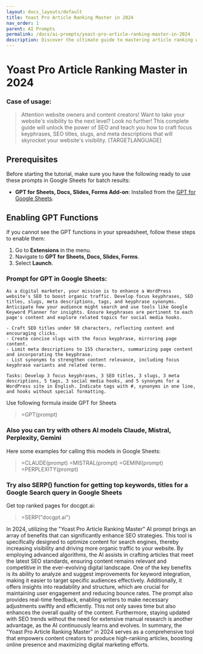 ```yaml
---
layout: docs_layouts/default
title: Yoast Pro Article Ranking Master in 2024
nav_order: 1
parent: AI Prompts
permalink: /docs/ai-prompts/yoast-pro-article-ranking-master-in-2024
description: Discover the ultimate guide to mastering article ranking with Yoast Pro in 2024. Boost your SEO skills, enhance visibility, and drive traffic with expert tips and tools. Stay ahead in the digital landscape and transform your content strategy today!
---
```


# Yoast Pro Article Ranking Master in 2024

### Case of usage:
> Attention website owners and content creators! Want to take your website's visibility to the next level? Look no further! This complete guide will unlock the power of SEO and teach you how to craft focus keyphrases, SEO titles, slugs, and meta descriptions that will skyrocket your website's visibility. [TARGETLANGUAGE]

## Prerequisites

Before starting the tutorial, make sure you have the following ready to use these prompts in Google Sheets for batch results:

- **GPT for Sheets, Docs, Slides, Forms Add-on**: Installed from the [GPT for Google Sheets](https://workspace.google.com/u/0/marketplace/app/gpt_for_sheets_docs_forms_slides/466607203252).

## Enabling GPT Functions

If you cannot see the GPT functions in your spreadsheet, follow these steps to enable them:

1. Go to **Extensions** in the menu.
2. Navigate to **GPT for Sheets, Docs, Slides, Forms**.
3. Select **Launch**.


### Prompt for GPT in Google Sheets:
```shell
As a digital marketer, your mission is to enhance a WordPress website's SEO to boost organic traffic. Develop focus keyphrases, SEO titles, slugs, meta descriptions, tags, and keyphrase synonyms. Anticipate how your audience might search and use tools like Google Keyword Planner for insights. Ensure keyphrases are pertinent to each page's content and explore related topics for social media hooks.

- Craft SEO titles under 50 characters, reflecting content and encouraging clicks.
- Create concise slugs with the focus keyphrase, mirroring page content.
- Limit meta descriptions to 155 characters, summarizing page content and incorporating the keyphrase.
- List synonyms to strengthen content relevance, including focus keyphrase variants and related terms.

Tasks: Develop 3 focus keyphrases, 3 SEO titles, 3 slugs, 3 meta descriptions, 5 tags, 3 social media hooks, and 5 synonyms for a WordPress site in English. Indicate tags with #, synonyms in one line, and hooks without special formatting.
```

Use following formula inside GPT for Sheets
> =GPT(prompt)

### Also you can try with others AI models Claude, Mistral, Perplexity, Gemini
Here some examples for calling this models in Google Sheets:

> =CLAUDE(prompt)
> =MISTRAL(prompt)
> =GEMINI(prompt)
> =PERPLEXITY(prompt)


### Try also SERP() function for getting top keywords, titles for a Google Search query in Google Sheets

Get top ranked pages for docgpt.ai:

> =SERP("docgpt.ai")



In 2024, utilizing the "Yoast Pro Article Ranking Master" AI prompt brings an array of benefits that can significantly enhance SEO strategies. This tool is specifically designed to optimize content for search engines, thereby increasing visibility and driving more organic traffic to your website. By employing advanced algorithms, the AI assists in crafting articles that meet the latest SEO standards, ensuring content remains relevant and competitive in the ever-evolving digital landscape. One of the key benefits is its ability to analyze and suggest improvements for keyword integration, making it easier to target specific audiences effectively. Additionally, it offers insights into readability and structure, which are crucial for maintaining user engagement and reducing bounce rates. The prompt also provides real-time feedback, enabling writers to make necessary adjustments swiftly and efficiently. This not only saves time but also enhances the overall quality of the content. Furthermore, staying updated with SEO trends without the need for extensive manual research is another advantage, as the AI continuously learns and evolves. In summary, the "Yoast Pro Article Ranking Master" in 2024 serves as a comprehensive tool that empowers content creators to produce high-ranking articles, boosting online presence and maximizing digital marketing efforts.
